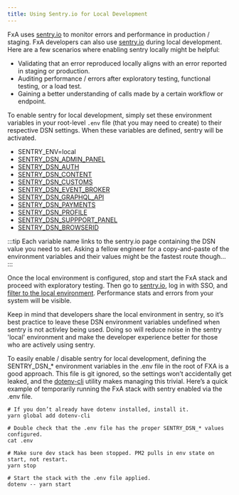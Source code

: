 ```yaml
---
title: Using Sentry.io for Local Development
---
```


FxA uses [sentry.io](https://sentry.io) to monitor errors and performance in production / staging. FxA developers can also use [sentry.io](https://sentry.io) during local development. Here are a few scenarios where enabling sentry locally might be helpful:

- Validating that an error reproduced locally aligns with an error reported in staging or production.
- Auditing performance / errors after exploratory testing, functional testing, or a load test.
- Gaining a better understanding of calls made by a certain workflow or endpoint. 

To enable sentry for local development, simply set these environment variables in your root-level `.env` file (that you may need to create) to their respective DSN settings. When these variables are defined, sentry will be activated. 

- SENTRY_ENV=local
- [SENTRY_DSN_ADMIN_PANEL](https://sentry.io/settings/mozilla/projects/fxa-admin-panel/keys/)
- [SENTRY_DSN_AUTH](https://sentry.io/settings/mozilla/projects/fxa-auth/keys/)
- [SENTRY_DSN_CONTENT](https://sentry.io/settings/mozilla/projects/fxa-content/)
- [SENTRY_DSN_CUSTOMS](https://sentry.io/settings/mozilla/projects/fxa-customs/)
- [SENTRY_DSN_EVENT_BROKER](https://sentry.io/settings/mozilla/projects/fxa-event-broker/keys/)
- [SENTRY_DSN_GRAPHQL_API](https://sentry.io/settings/mozilla/projects/fxa-graphql-api/keys/)
- [SENTRY_DSN_PAYMENTS](https://sentry.io/settings/mozilla/projects/fxa-payments/keys/)
- [SENTRY_DSN_PROFILE](https://sentry.io/settings/mozilla/projects/fxa-profile/keys/)
- [SENTRY_DSN_SUPPPORT_PANEL](https://sentry.io/settings/mozilla/projects/fxa-support-panel/)
- [SENTRY_DSN_BROWSERID](https://sentry.io/settings/mozilla/projects/fxa-browserid-verify/keys/)

:::tip
Each variable name links to the sentry.io page containing the DSN value you need to set. Asking a fellow engineer for a copy-and-paste of the environment variables and their values might be the fastest route though... 
:::

Once the local environment is configured, stop and start the FxA stack and proceed with exploratory testing. Then go to [sentry.io](https://sentry.io), log in with SSO, and [filter to the local environment](https://docs.sentry.io/product/sentry-basics/environments/). Performance stats and errors from your system will be visible.

Keep in mind that developers share the local environment in sentry, so it’s best practice to leave these DSN environment variables undefined when sentry is not activley being used. Doing so will reduce noise in the sentry 'local' environment and make the developer experience better for those who are actively using sentry.

To easily enable / disable sentry for local development, defining the SENTRY_DSN_* environment variables in the .env file in the root of FXA is a good approach. This file is git ignored, so the settings won’t accidentally get leaked, and the [dotenv-cli](https://www.npmjs.com/package/dotenv-cli) utility makes managing this trivial. Here’s a quick example of temporarily running the FxA stack with sentry enabled via the .env file.

```
# If you don’t already have dotenv installed, install it.
yarn global add dotenv-cli

# Double check that the .env file has the proper SENTRY_DSN_* values configured.
cat .env

# Make sure dev stack has been stopped. PM2 pulls in env state on start, not restart.
yarn stop

# Start the stack with the .env file applied.
dotenv -- yarn start 
```
